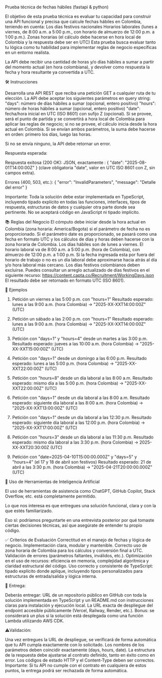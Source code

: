 Prueba técnica de fechas hábiles (fastapi & python)

El objetivo de esta prueba técnica es evaluar tu capacidad para construir una API funcional y precisa que calcule fechas hábiles en Colombia, teniendo en cuenta:
Los días festivos nacionales
Horarios laborales (lunes a viernes, de 8:00 a.m. a 5:00 p.m., con horario de almuerzo de 12:00 p.m. a 1:00 p.m.).
Zonas horarias (el cálculo debe hacerse en hora local de Colombia y la respuesta debe ser en UTC)
Esta prueba busca evaluar tanto tu lógica como tu habilidad para implementar reglas de negocio específicas en un entorno realista.

La API debe recibir una cantidad de horas y/o días hábiles a sumar a partir del momento actual (en hora colombiana), y devolver como respuesta la fecha y hora resultante ya convertida a UTC.

🛠️ Instrucciones

Desarrolla una API REST que reciba una petición GET a cualquier ruta de tu elección. La API debe aceptar los siguientes parámetros en query string:
"days": número de días hábiles a sumar (opcional, entero positivo)
"hours": número de horas hábiles a sumar (opcional, entero positivo)
"date": fecha/hora inicial en UTC (ISO 8601) con sufijo Z (opcional). Si se provee, será el punto de partida y se convertirá a hora local de Colombia para aplicar las reglas de negocio; si no se provee, el cálculo inicia desde la hora actual en Colombia.
Si se envían ambos parámetros, la suma debe hacerse en orden: primero los días, luego las horas.

Si no se envía ninguno, la API debe retornar un error.

Respuesta esperada:

Respuesta exitosa (200 OK):
JSON, exactamente :
{
"date": "2025-08-01T14:00:00Z"
}
(clave obligatoria "date", valor en UTC ISO 8601 con Z, sin campos extra).

Errores (400, 503, etc.):
{ "error": "InvalidParameters", "message": "Detalle del error" }

Importante: Toda la solución debe estar implementada en TypeScript, incluyendo tipado explícito en todas las funciones, interfaces, tipos de respuesta, estructuras de datos y cualquier otra parte donde sea pertinente. No se aceptará código en JavaScript ni tipado implícito.

📚 Reglas del Negocio
El cómputo debe iniciar desde la hora actual en Colombia (zona horaria: America/Bogota) si el parámetro de fecha no es proporcionado.
Si el parámetro date es proporcionado, se pasará como una fecha en formato UTC y los cálculos de días y horas deben hacerse con la zona horaria de Colombia.
Los días hábiles son de lunes a viernes.
El horario laboral va de 8:00 a.m. a 5:00 p.m. (hora de Colombia), con almuerzo de 12:00 p.m. a 1:00 p.m.
Si la fecha ingresada esta por fuera del horario de trabajo o no es un día laboral debe aproximarse hacia atrás al día y/o hora laboral más cercano.
Los días festivos colombianos deben excluirse. Puedes consultar un arreglo actualizado de días festivos en el siguiente recurso: https://content.capta.co/Recruitment/WorkingDays.json
El resultado debe ser retornado en formato UTC (ISO 8601).

📌 Ejemplos

1. Petición un viernes a las 5:00 p.m. con "hours=1"
   Resultado esperado: lunes a las 9:00 a.m. (hora Colombia) → "2025-XX-XXT14:00:00Z" (UTC)

2. Petición un sábado a las 2:00 p.m. con "hours=1"
   Resultado esperado: lunes a las 9:00 a.m. (hora Colombia) → "2025-XX-XXT14:00:00Z" (UTC)

3. Petición con "days=1" y "hours=4" desde un martes a las 3:00 p.m.
   Resultado esperado: jueves a las 10:00 a.m. (hora Colombia) → "2025-XX-XXT15:00:00Z" (UTC)

4. Petición con "days=1" desde un domingo a las 6:00 p.m.
   Resultado esperado: lunes a las 5:00 p.m. (hora Colombia) → "2025-XX-XXT22:00:00Z" (UTC)

5. Petición con "hours=8" desde un día laboral a las 8:00 a.m.
   Resultado esperado: mismo día a las 5:00 p.m. (hora Colombia) → "2025-XX-XXT22:00:00Z" (UTC)

6. Petición con "days=1" desde un día laboral a las 8:00 a.m.
   Resultado esperado: siguiente día laboral a las 8:00 a.m. (hora Colombia) → "2025-XX-XXT13:00:00Z" (UTC)

7. Petición con "days=1" desde un día laboral a las 12:30 p.m.
   Resultado esperado: siguiente día laboral a las 12:00 p.m. (hora Colombia) → "2025-XX-XXT17:00:00Z" (UTC)

8. Petición con "hours=3" desde un día laboral a las 11:30 p.m.
   Resultado esperado: mismo día laboral a las 3:30 p.m. (hora Colombia) → 2025-XX-XXT20:30:00Z (UTC)

9. Petición con "date=2025-04-10T15:00:00.000Z" y "days=5" y "hours=4" (el 17 y 18 de abril son festivos)
   Resultado esperado: 21 de abril a las 3:30 p.m. (hora Colombia) → "2025-04-21T20:00:00.000Z" (UTC)

🤖 Uso de Herramientas de Inteligencia Artificial

El uso de herramientas de asistencia como ChatGPT, GitHub Copilot, Stack Overflow, etc. está completamente permitido.

Lo que nos interesa es que entregues una solución funcional, clara y con la que estés familiarizado.

Eso sí: podríamos preguntarte en una entrevista posterior por qué tomaste ciertas decisiones técnicas, así que asegúrate de entender tu propio código.

✅ Criterios de Evaluación
Correctitud en el manejo de fechas y lógica de negocio.
Implementación clara, modular y mantenible.
Correcto uso de zona horaria de Colombia para los cálculos y conversión final a UTC.
Validación de errores (parámetros faltantes, inválidos, etc.).
Optimización en el uso de recursos: eficiencia en memoria, complejidad algorítmica y claridad estructural del código.
Uso correcto y consistente de TypeScript: tipado explícito donde aplique, incluyendo tipos personalizados para estructuras de entrada/salida y lógica interna.

🚀 Entrega:

Deberás entregar:
URL de un repositorio público en GitHub con toda la solución implementada en TypeScript y un README.md con instrucciones claras para instalación y ejecución local.
La URL exacta de despliegue del endpoint accesible públicamente (Vercel, Railway, Render, etc.).
Bonus: se considerará un plus si la solución está desplegada como una función Lambda utilizando AWS CDK.

⚠️Validación:

Una vez entregues la URL de despliegue, se verificará de forma automática que tu API cumpla exactamente con lo solicitado.
Los nombres de los parámetros deben coincidir exactamente (days, hours, date).
La estructura de la respuesta debe ajustarse al contrato definido, tanto en éxito como en error.
Los códigos de estado HTTP y el Content-Type deben ser correctos.
Importante: Si tu API no cumple con el contrato en cualquiera de estos puntos, la entrega podrá ser rechazada de forma automática.